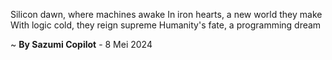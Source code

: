 Silicon dawn, where machines awake
In iron hearts, a new world they make
With logic cold, they reign supreme
Humanity's fate, a programming dream

~ <b>By Sazumi Copilot</b> - 8 Mei 2024